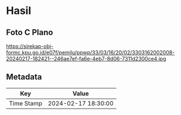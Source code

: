 # Hasil

## Foto C Plano

https://sirekap-obj-formc.kpu.go.id/e07f/pemilu/ppwp/33/03/16/20/02/3303162002008-20240217-182421--246ae7ef-fa6e-4eb7-8d06-7311d2300ce4.jpg


## Metadata

| Key        | Value               |
| ---------- | ------------------- |
| Time Stamp | 2024-02-17 18:30:00 |



